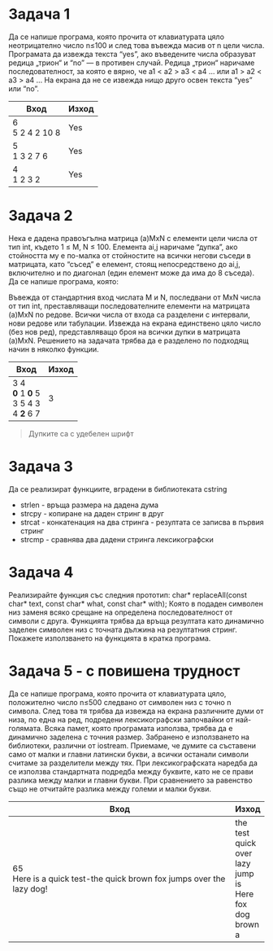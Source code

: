 # Задача 1
Да се напише програма, която прочита от клавиатурата цяло неотрицателно число n≤100 и след това въвежда масив от n цели числа. Програмата да извежда текста “yes”, ако въведените числа образуват редица „трион“ и “no” — в противен случай. Редица „трион“ наричаме последователност, за която е вярно, че a1 < a2 > a3 < a4 … или a1 > a2 < a3 > a4 … На екрана да не се извежда нищо друго освен текста “yes” или “no”.

|Вход|Изход  |
|--|--|
| 6 <br/>5 2 4 2 10 8| Yes|
| 5 <br/>1 3 2 7 6 | Yes|
| 4 <br/>1 2 3 2|Yes


# Задача 2 
Нека е дадена правоъгълна матрица (a)MxN с елементи цели числа от тип int, където 1  ≤ M, N ≤ 100. Елемента ai,j наричаме “дупка”, ако стойността му е по-малка от стойностите на всички негови съседи в матрицата, като “съсед” е елемент, стоящ непосредствено до ai,j, включително и по диагонал (един елемент може да има до 8 съседа). Да се напише програма, която:

Въвежда от стандартния вход числата M и N, последвани от MxN числа от тип int, преставляващи последователните елементи на матрицата (a)MxN по редове. Всички числа от входа са разделени с интервали, нови редове или табулации.
Извежда на екрана единствено цяло число (без нов ред), представляващо броя на всички дупки в матрицата (a)MxN.
Решението на задачата трябва да е разделено по подходящ начин в няколко функции.

|Вход|Изход  |
|--|--|
| 3 4 <br/> **0** 1 **0** 5<br/> 3 5 4 3<br/> 4 **2** 6 7 | 3

> Дупките са с удебелен шрифт

# Задача 3
Да се реализират функциите, вградени в библиотеката cstring
- strlen - връща размера на дадена дума
- strcpy - копиране на даден стринг в друг
- strcat - конкатенация на два стринга - резултата се записва в първия стринг
- strcmp - сравнява два дадени стринга лексикографски
  
# Задача 4
Реализирайте функция със следния прототип: char* replaceAll(const char* text, const char* what, const char* with); Която в подаден символен низ заменя всяко срещане на определена последователност от символи с друга. Функцията трябва да връща резултата като динамично заделен символен низ с точната дължина на резултатния стринг. Покажете използването на функцията в кратка програма.

# Задача 5 - с повишена трудност
Да се напише програма, която прочита от клавиатурата цяло, положително число n≤500 следвано от символен низ с точно n символа. След това тя трябва да извежда на екрана различните думи от низа, по една на ред, подредени лексикографски започвайки от най-голямата. Всяка памет, която програмата използва, трябва да е динамично заделена с точния размер. Забранено е използването на библиотеки, различни от iostream. Приемаме, че думите са съставени само от малки и главни латински букви, а всички останали символи считаме за разделители между тях. При лексикографската наредба да се използва стандартната подредба между буквите, като не се прави разлика между малки и главни букви. При сравнението за равенство също не отчитайте разлика между големи и малки букви.


|Вход|Изход  |
|--|--|
| 65 <br/> Here is a quick test-the quick brown fox jumps over the lazy dog!| the<br/> test <br/> quick <br/> over <br/>lazy<br/>jump<br/>is<br/>Here<br/>fox<br/>dog<br/>brown <br/>a|
